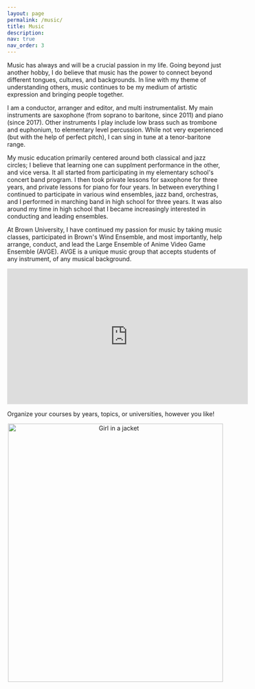 ```yaml
---
layout: page
permalink: /music/
title: Music
description:
nav: true
nav_order: 3
---
```

Music has always and will be a crucial passion in my life. Going beyond just another hobby, I do believe that music has the power to connect beyond different tongues, cultures, and backgrounds. In line with my theme of understanding others, music continues to be my medium of artistic expression and bringing people together.

I am a conductor, arranger and editor, and multi instrumentalist. My main instruments are saxophone (from soprano to baritone, since 2011) and piano (since 2017). Other instruments I play include low brass such as trombone and euphonium, to elementary level percussion. While not very experienced (but with the help of perfect pitch), I can sing in tune at a tenor-baritone range.

My music education primarily centered around both classical and jazz circles; I believe that learning one can supplment performance in the other, and vice versa. It all started from participating in my elementary school's concert band program. I then took private lessons for saxophone for three years, and private lessons for piano for four years. In between everything I continued to participate in various wind ensembles, jazz band, orchestras, and I performed in marching band in high school for three years. It was also around my time in high school that I became increasingly interested in conducting and leading ensembles.

At Brown University, I have continued my passion for music by taking music classes, participated in Brown's Wind Ensemble, and most importantly, help arrange, conduct, and lead the Large Ensemble of Anime Video Game Ensemble (AVGE). AVGE is a unique music group that accepts students of any instrument, of any musical background.
<br>   
<center><iframe width="560" height="315" src="https://www.youtube.com/embed/hSarLoapA5E" title="YouTube video player" frameborder="0" allow="accelerometer; autoplay; clipboard-write; encrypted-media; gyroscope; picture-in-picture; web-share" allowfullscreen></iframe></center>

Organize your courses by years, topics, or universities, however you like!
<center><img src="https://johanndizon.github.io/assets/img/prof_pic1.jpg" alt="Girl in a jacket" style="width:500px;height:600px;"></center>
